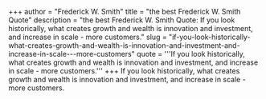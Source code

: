 +++
author = "Frederick W. Smith"
title = "the best Frederick W. Smith Quote"
description = "the best Frederick W. Smith Quote: If you look historically, what creates growth and wealth is innovation and investment, and increase in scale - more customers."
slug = "if-you-look-historically-what-creates-growth-and-wealth-is-innovation-and-investment-and-increase-in-scale---more-customers"
quote = '''If you look historically, what creates growth and wealth is innovation and investment, and increase in scale - more customers.'''
+++
If you look historically, what creates growth and wealth is innovation and investment, and increase in scale - more customers.
